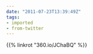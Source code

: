 ```yaml
---
date: "2011-07-23T13:39:49Z"
tags:
- imported
- from-twitter
---
```

{{% linkrot "360.io/JChaBQ" %}}

